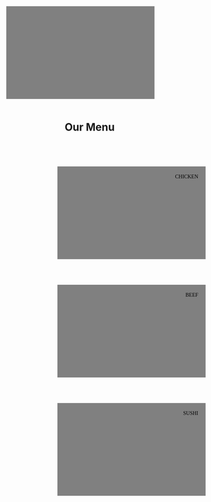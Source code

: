 <!---
FatimaKhalid15/FatimaKhalid15 is a ✨ special ✨ repository because its `README.md` (this file) appears on your GitHub profile.
You can click the Preview link to take a look at your changes.
--->
<!DOCTYPE html>
<html>
<head>
<meta charset="utf-8">
<meta charset="viewport" content="width=device-width, initial-scale=1">	
<title>menu</title>
<style>
	*{
		box-sizing: border-box;
	 margin: 0;
  padding: 20px;
	margin-left:50px;
	}
	h1{
		margin-bottom:15px;
	}
	p{
 
		border :1px solid black;
		margin-bottom:15px;
		width: 400px;
		height:250px;
		margin-right: auto;
		margin-left:auto;
		font-family: serif;
		color: black;
	   background-color: grey;
	}
}
	/* simple responsive framework. */
	.row{
		width:100;
	}
	/************* desktop devices only**************/
@media (min-width: 1200px){
	.col-lg-1, .col-lg-2, .col-lg-3 {
		float:left;
		border:1px lightgrey;
	}
	.col-lg-1{
	width:8.33%;
	width: 50px;
  height: 50px;
}	
.col-lg-2{
	width: 16.66%;
}
.col-lg-3{
	width:25%; }
}

/*************** tablet devices only ****************/
@media (min-width: 768px) and (max-width: 991px){
	.col-td-1, .col-td-2, .col-td-3 {
		float:left;
		border:1px lightgrey;
	}
	.col-td-1{
	width:38.33%;
}	
.col-td-2{
	width: 36.66%;
}
.col-td-3{
	width:35%;
}
 }
 /*************** mobile devices only ****************/
@media (min-width: 767px) {
	.col-md-1, .col-md-2, .col-md-3 {
		float:left;
		border:1px lightgrey;

	
	}
	.col-md-1{
	width:8.33%;
}	
.col-md-2{
	width: 16.66%;
}
.col-md-3{
	width:25%;
}
 }
}
</style>
</head>
<body>
<h1 style="text-align:center"> Our Menu</h1>
<div class="row">
	<div  style="text-align:right" class="col-lg-3 col-td-3 col-md-3 "><p>CHICKEN</p></div>
	<div style="text-align:right" class="col-lg-3 col-td-3 col-md-3"><p>BEEF</p></div>
	<div style="text-align:right" class="col-lg-3 col-td-3 col-md-3"><p>SUSHI</p></div>
</div>
</body>
</html>
